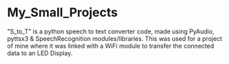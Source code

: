 # My_Small_Projects

"S_to_T" is a python speech to text converter code, made using PyAudio, pyttsx3 & SpeechRecognition modules/libraries. This was used for a project of mine where it was linked with a WiFi module to transfer the connected data to an LED Display.
